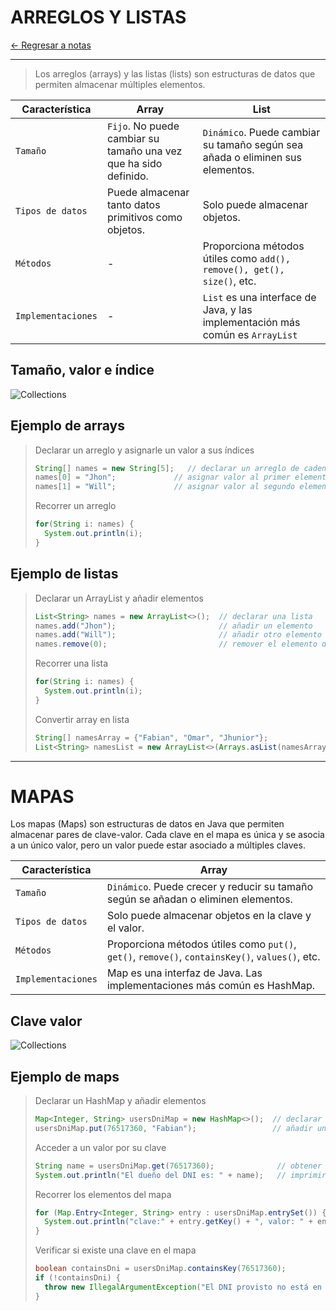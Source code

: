 # ARREGLOS Y LISTAS

[← Regresar a notas](../../../README.md) <br>

---

> Los arreglos (arrays) y las listas (lists) son estructuras de datos que permiten almacenar múltiples elementos.

| Característica     | Array                                                            | List                                                                           |   
|--------------------|------------------------------------------------------------------|--------------------------------------------------------------------------------|
| `Tamaño`           | `Fijo`. No puede cambiar su tamaño una vez que ha sido definido. | `Dinámico`. Puede cambiar su tamaño según sea añada o eliminen sus elementos.  |
| `Tipos de datos`   | Puede almacenar tanto datos primitivos como objetos.             | Solo puede almacenar objetos.                                                  |
| `Métodos`          | -                                                                | Proporciona métodos útiles como `add(), remove(), get(), size()`, etc.         |
| `Implementaciones` | -                                                                | `List` es una interface de Java, y las implementación más común es `ArrayList` |

## Tamaño, valor e índice
![Collections](./../../../resources/images/collections/arrays.jpg)

## Ejemplo de arrays

> Declarar un arreglo y asignarle un valor a sus índices 
> ```java
> String[] names = new String[5];   // declarar un arreglo de cadenas con 5 elementos
> names[0] = "Jhon";             // asignar valor al primer elemento
> names[1] = "Will";             // asignar valor al segundo elemento
> ```
> 
> Recorrer un arreglo
> ```java
> for(String i: names) {
>   System.out.println(i);
> }
> ```

## Ejemplo de listas
> Declarar un ArrayList y añadir elementos
> ```java
> List<String> names = new ArrayList<>();  // declarar una lista
> names.add("Jhon");                       // añadir un elemento
> names.add("Will");                       // añadir otro elemento
> names.remove(0);                         // remover el elemento de la pisición 0
> ```
>
> Recorrer una lista
> ```java
> for(String i: names) {
>   System.out.println(i);
> }
> ```
> Convertir array en lista
> ```java
> String[] namesArray = {"Fabian", "Omar", "Jhunior"};
> List<String> namesList = new ArrayList<>(Arrays.asList(namesArray));
> ```

---

# MAPAS
Los mapas (Maps) son estructuras de datos en Java que permiten almacenar pares de clave-valor. 
Cada clave en el mapa es única y se asocia a un único valor, pero un valor puede estar asociado a múltiples claves.

| Característica     | Array                                                                                           |
|--------------------|-------------------------------------------------------------------------------------------------|
| `Tamaño`           | `Dinámico`. Puede crecer y reducir su tamaño según se añadan o eliminen elementos.              |
| `Tipos de datos`   | Solo puede almacenar objetos en la clave y el valor.                                            |
| `Métodos`          | Proporciona métodos útiles como `put()`, `get()`, `remove()`, `containsKey()`, `values()`, etc. |
| `Implementaciones` | Map es una interfaz de Java. Las implementaciones más común es HashMap.                         |

## Clave valor
![Collections](./../../../resources/images/collections/maps.png)

## Ejemplo de maps
> Declarar un HashMap y añadir elementos
> ```java
> Map<Integer, String> usersDniMap = new HashMap<>();  // declarar un HashMap
> usersDniMap.put(76517360, "Fabian");                 // añadir un par clave-valor
> ```
> 
> Acceder a un valor por su clave
> ```java
> String name = usersDniMap.get(76517360);              // obtener el valor asociado con la clave 76517360
> System.out.println("El dueño del DNI es: " + name);   // imprimir el nombre asociado al DNI
> ```
>
> Recorrer los elementos del mapa
> ```java
> for (Map.Entry<Integer, String> entry : usersDniMap.entrySet()) {
>   System.out.println("clave:" + entry.getKey() + ", valor: " + entry.getValue());
> }
> ```
> 
> Verificar si existe una clave en el mapa
> ```java
> boolean containsDni = usersDniMap.containsKey(76517360);
> if (!containsDni) {
>   throw new IllegalArgumentException("El DNI provisto no está en el mapa");
> }
> ```

